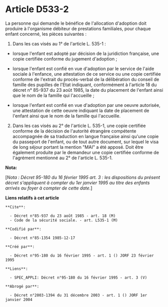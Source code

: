 # Article D533-2

La personne qui demande le bénéfice de l'allocation d'adoption doit produire à l'organisme débiteur de prestations
familiales, pour chaque enfant concerné, les pièces suivantes :

1. Dans les cas visés au 1° de l'article L. 535-1 :

- lorsque l'enfant est adopté par décision de la juridiction française, une copie certifiée conforme du jugement d'adoption ;

- lorsque l'enfant est confié en vue d'adoption par le service de l'aide sociale à l'enfance, une attestation de ce service
ou une copie certifiée conforme de l'extrait du procès-verbal de la délibération du conseil de famille des pupilles de l'Etat
indiquant, conformément à l'article 18 du décret n° 85-937 du 23 août 1985, la date du placement de l'enfant ainsi que le nom
de la famille qui l'accueille ;

- lorsque l'enfant est confié en vue d'adoption par une oeuvre autorisée, une attestation de cette oeuvre indiquant la date
de placement de l'enfant ainsi que le nom de la famille qui l'accueille.

2. Dans les cas visés au 2° de l'article L. 535-1, une copie certifiée conforme de la décision de l'autorité étrangère
compétente accompagnée de sa traduction en langue française ainsi qu'une copie du passeport de l'enfant, ou de tout autre
document, sur lequel le visa de long séjour portant la mention "MAI" a été apposé. Doit être également produite par le
demandeur une copie certifiée conforme de l'agrément mentionné au 2° de l'article L. 535-1.

**Nota:**

[*Nota : Décret 95-180 du 16 février 1995 art. 3 : les dispositions du présent décret s'appliquent à compter du 1er janvier
1995 au titre des enfants arrivés au foyer à compter de cette date.*]

**Liens relatifs à cet article**

	**Cite**:

	  - Décret n°85-937 du 23 août 1985 - art. 18 (M)
	  - Code de la sécurité sociale. - art. L535-1 (M)

	**Codifié par**:

	  - Décret n°85-1354 1985-12-17

	**Créé par**:

	  - Décret n°95-180 du 16 février 1995 - art. 1 () JORF 23 février 1995

	**Liens**:

	  - SPEC_APPLI: Décret n°95-180 du 16 février 1995 - art. 3 (V)

	**Abrogé par**:

	  - Décret n°2003-1394 du 31 décembre 2003 - art. 1 () JORF 1er janvier 2004
